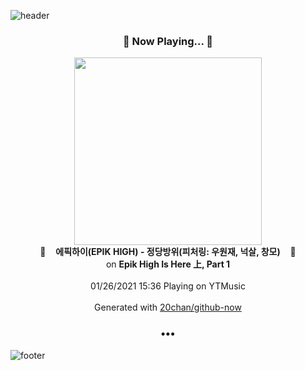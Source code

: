 ![header](https://capsule-render.vercel.app/api?type=wave&height=170&section=header&text=Hi.%20I'm%20SHIFT&fontColor=090707&fontAlignX=45&fontAlignY=65&fontSize=100)

<h3 align="center">🎵 Now Playing... 🎵</h3>
<p align="center">
  <a href="https://music.youtube.com/channel/UCoNq-kohNtB6l7ChNheqW0g">
    <img width="300" src="https://lh3.googleusercontent.com/08yjk6GL3hpIEs5fr98-vKEKsL25zWrVxWQMQHCJz6kqRi3IFPrAn23x9yiCLW2ug9spsf9N2gmyhSWn">
  </a>
  <br>
  🎵&nbsp&nbsp&nbsp <b>에픽하이(EPIK HIGH) - 정당방위(피처링: 우원재, 넉살, 창모)</b> &nbsp&nbsp&nbsp🎵
  <br>
  on <b>Epik High Is Here 上, Part 1</b>
  
  <br />
  <br />
  01/26/2021 15:36 Playing on YTMusic
  <br />
  <br />
  Generated with <a href="https://github.com/20chan/github-now">20chan/github-now</a>
</p>

<h3 align="center">•••</h3>

![footer](https://capsule-render.vercel.app/api?type=wave&height=150&section=footer)
